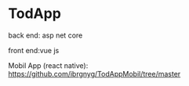 # TodApp

back end: asp net core 


front end:vue js


Mobil App (react native): https://github.com/ibrgnyg/TodAppMobil/tree/master
